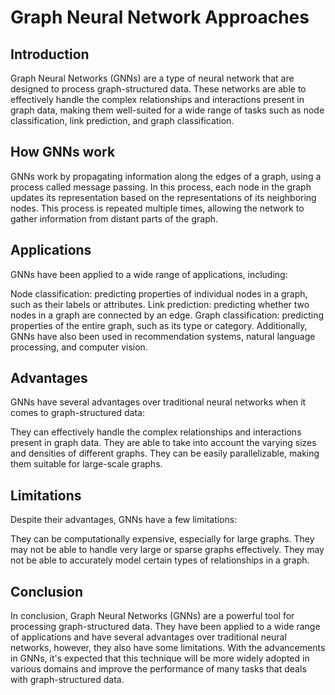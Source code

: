 # Graph Neural Network Approaches
## Introduction
Graph Neural Networks (GNNs) are a type of neural network that are designed to process graph-structured data. These networks are able to effectively handle the complex relationships and interactions present in graph data, making them well-suited for a wide range of tasks such as node classification, link prediction, and graph classification.

## How GNNs work
GNNs work by propagating information along the edges of a graph, using a process called message passing. In this process, each node in the graph updates its representation based on the representations of its neighboring nodes. This process is repeated multiple times, allowing the network to gather information from distant parts of the graph.

## Applications
GNNs have been applied to a wide range of applications, including:

Node classification: predicting properties of individual nodes in a graph, such as their labels or attributes.
Link prediction: predicting whether two nodes in a graph are connected by an edge.
Graph classification: predicting properties of the entire graph, such as its type or category.
Additionally, GNNs have also been used in recommendation systems, natural language processing, and computer vision.

## Advantages
GNNs have several advantages over traditional neural networks when it comes to graph-structured data:

They can effectively handle the complex relationships and interactions present in graph data.
They are able to take into account the varying sizes and densities of different graphs.
They can be easily parallelizable, making them suitable for large-scale graphs.

## Limitations
Despite their advantages, GNNs have a few limitations:

They can be computationally expensive, especially for large graphs.
They may not be able to handle very large or sparse graphs effectively.
They may not be able to accurately model certain types of relationships in a graph.

## Conclusion
In conclusion, Graph Neural Networks (GNNs) are a powerful tool for processing graph-structured data. They have been applied to a wide range of applications and have several advantages over traditional neural networks, however, they also have some limitations. With the advancements in GNNs, it's expected that this technique will be more widely adopted in various domains and improve the performance of many tasks that deals with graph-structured data.
